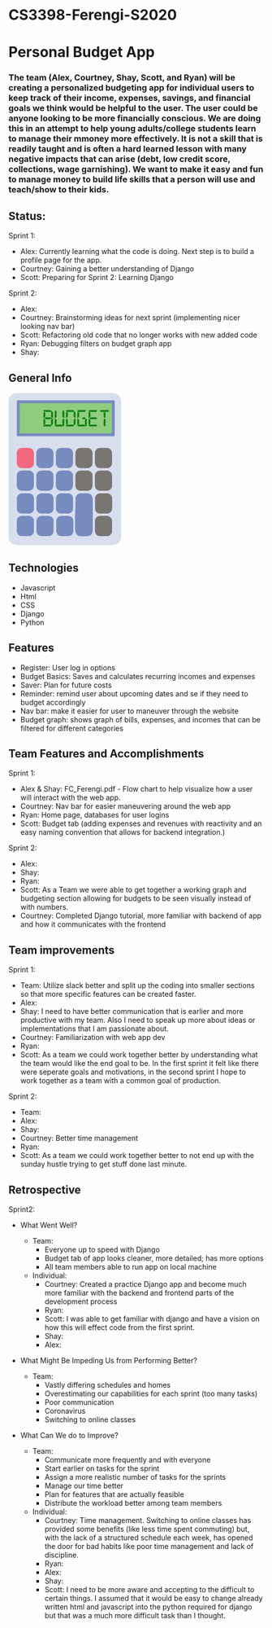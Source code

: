 # CS3398-Ferengi-S2020

# Personal Budget App
### The team (Alex, Courtney, Shay, Scott, and Ryan) will be creating a personalized budgeting app for individual users to keep track of their income, expenses, savings, and financial goals we think would be helpful to the user. The user could be anyone looking to be more financially conscious. We are doing this in an attempt to help young adults/college students learn to manage their mmoney more effectively. It is not a skill that is readily taught and is often a hard learned lesson with many negative impacts that can arise (debt, low credit score, collections, wage garnishing). We want to make it easy and fun to manage money to build life skills that a person will use and teach/show to their kids.
## Status:
Sprint 1:
  - Alex: Currently learning what the code is doing. Next step is to build a profile page for the app. 
  - Courtney: Gaining a better understanding of Django
  - Scott: Preparing for Sprint 2: Learning Django
  
Sprint 2:
  - Alex:
  - Courtney: Brainstorming ideas for next sprint (implementing nicer looking nav bar)
  - Scott: Refactoring old code that no longer works with new added code
  - Ryan: Debugging filters on budget graph app
  - Shay: 
  
## General Info 
![](images/fci-calculator.png)

## Technologies
- Javascript
- Html
- CSS
- Django
- Python

## Features 
- Register: User log in options
- Budget Basics: Saves and calculates recurring incomes and expenses 
- Saver: Plan for future costs 
- Reminder: remind user about upcoming dates and se if they need to budget accordingly 
- Nav bar: make it easier for user to maneuver through the website
- Budget graph: shows graph of bills, expenses, and incomes that can be filtered for different categories

## Team Features and Accomplishments
Sprint 1:
  - Alex & Shay: FC_Ferengi.pdf - Flow chart to help visualize how a user will interact with the web app.
  - Courtney: Nav bar for easier maneuvering around the web app
  - Ryan: Home page, databases for user logins
  - Scott: Budget tab (adding expenses and revenues with reactivity and an easy naming convention that allows for backend integration.)
  
Sprint 2:
  - Alex:
  - Shay:
  - Ryan:
  - Scott: As a Team we were able to get together a working graph and budgeting section allowing for budgets to be seen visually instead of with numbers.
  - Courtney: Completed Django tutorial, more familiar with backend of app and how it communicates with the frontend

## Team improvements
Sprint 1:
  - Team: Utilize slack better and split up the coding into smaller sections so that more specific features 
    can be created faster.
  - Alex:
  - Shay: I need to have better communication that is earlier and more productive with my team.
    Also I need to speak up more about ideas or implementations that I am passionate about.
  - Courtney: Familiarization with web app dev
  - Ryan: 
  - Scott: As a team we could work together better by understanding what the team would like the end goal to be. In the first sprint it     felt like there were seperate goals and motivations, in the second sprint I hope to work together as a team with a common goal of       production.
  
Sprint 2:
  - Team:
  - Alex:
  - Shay:
  - Courtney: Better time management
  - Ryan:
  - Scott: As a team we could work together better to not end up with the sunday hustle trying to get stuff done last minute.
  
## Retrospective
Sprint2:
  - What Went Well?
    - Team:
      - Everyone up to speed with Django
      - Budget tab of app looks cleaner, more detailed; has more options
      - All team members able to run app on local machine
    - Individual:
      - Courtney: Created a practice Django app and become much more familiar with the backend and 
        frontend parts of the development process
      - Ryan: 
      - Scott: I was able to get familiar with django and have a vision on how this will effect code from the first sprint.
      - Shay:
      - Alex: 
      
  - What Might Be Impeding Us from Performing Better?
    - Team:
      - Vastly differing schedules and homes
      - Overestimating our capabilities for each sprint (too many tasks)
      - Poor communication
      - Coronavirus
      - Switching to online classes
      
  - What Can We do to Improve?
    - Team:
      - Communicate more frequently and with everyone
      - Start earlier on tasks for the sprint
      - Assign a more realistic number of tasks for the sprints
      - Manage our time better
      - Plan for features that are actually feasible
      - Distribute the workload better among team members
    - Individual:
      - Courtney: Time management. Switching to online classes has provided some benefits (like less time spent commuting) but,
        with the lack of a structured schedule each week, has opened the door for bad habits like poor time management and lack of               discipline.
      - Ryan:
      - Alex: 
      - Shay:
      - Scott: I need to be more aware and accepting to the difficult to certain things. I assumed that it would be easy to change already written html and javascript into the python required for django but that was a much more difficult task than I thought.

